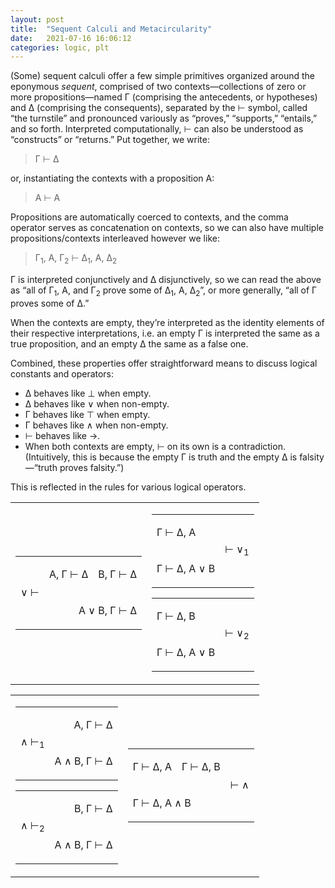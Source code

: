 ```yaml
---
layout: post
title:  "Sequent Calculi and Metacircularity"
date:   2021-07-16 16:06:12
categories: logic, plt
---
```


<style type="text/css">
table.rule.left td {
  text-align: right;
}
table.rule.right td {
  text-align: left;
}
</style>

(Some) sequent calculi offer a few simple primitives organized around the eponymous _sequent_, comprised of two contexts—collections of zero or more propositions—named Γ (comprising the antecedents, or hypotheses) and Δ (comprising the consequents), separated by the ⊢ symbol, called “the turnstile” and pronounced variously as “proves,” “supports,” “entails,” and so forth. Interpreted computationally, ⊢ can also be understood as “constructs” or “returns.” Put together, we write:

> Γ ⊢ Δ

<!--more-->

or, instantiating the contexts with a proposition A:

> A ⊢ A

Propositions are automatically coerced to contexts, and the comma operator serves as concatenation on contexts, so we can also have multiple propositions/contexts interleaved however we like:

> Γ<sub>1</sub>, A, Γ<sub>2</sub> ⊢ Δ<sub>1</sub>, A, Δ<sub>2</sub>

Γ is interpreted conjunctively and Δ disjunctively, so we can read the above as “all of Γ<sub>1</sub>, A, and Γ<sub>2</sub> prove some of Δ<sub>1</sub>, A, Δ<sub>2</sub>”, or more generally, “all of Γ proves some of Δ.”

When the contexts are empty, they’re interpreted as the identity elements of their respective interpretations, i.e. an empty Γ is interpreted the same as a true proposition, and an empty Δ the same as a false one.

Combined, these properties offer straightforward means to discuss logical constants and operators:

- Δ behaves like ⊥ when empty.
- Δ behaves like ∨ when non-empty.
- Γ behaves like ⊤ when empty.
- Γ behaves like ∧ when non-empty.
- ⊢ behaves like →.
- When both contexts are empty, ⊢ on its own is a contradiction. (Intuitively, this is because the empty Γ is truth and the empty Δ is falsity—“truth proves falsity.”)

This is reflected in the rules for various logical operators.

<table class="connective">
  <tbody>
    <tr>
      <td>
        <table class="rule left">
          <tbody>
            <tr>
              <td rowspan="2">
                <p>∨ ⊢</p>
              </td>
              <td class="premise">
                <p>A, Γ ⊢ Δ</p>
              </td>
              <td class="premise">
                <p>B, Γ ⊢ Δ</p>
              </td>
            </tr>
            <tr>
              <td colspan="2">
                <p>A ∨ B, Γ ⊢ Δ</p>
              </td>
            </tr>
          </tbody>
        </table>
      </td>
      <td>
        <table class="rule right">
          <tbody>
            <tr>
              <td>
                <p>Γ ⊢ Δ, A</p>
              </td>
              <td rowspan="2">
                <p>⊢ ∨<sub>1</sub></p>
              </td>
            </tr>
            <tr>
              <td>
                <p>Γ ⊢ Δ, A ∨ B</p>
              </td>
            </tr>
          </tbody>
        </table>
        <table class="rule right">
          <tbody>
            <tr>
              <td>
                <p>Γ ⊢ Δ, B</p>
              </td>
              <td rowspan="2">
                <p>⊢ ∨<sub>2</sub></p>
              </td>
            </tr>
            <tr>
              <td>
                <p>Γ ⊢ Δ, A ∨ B</p>
              </td>
            </tr>
          </tbody>
        </table>
      </td>
    </tr>
  </tbody>
</table>

<table class="connective">
  <tbody>
    <tr>
      <td>
        <table class="rule left">
          <tbody>
            <tr>
              <td rowspan="2">
                <p>∧ ⊢<sub>1</sub></p>
              </td>
              <td class="premise">
                <p>A, Γ ⊢ Δ</p>
              </td>
            </tr>
            <tr>
              <td class="conclusion">
                <p>A ∧ B, Γ ⊢ Δ</p>
              </td>
            </tr>
          </tbody>
        </table>
        <table class="rule left">
          <tbody>
            <tr>
              <td rowspan="2">
                <p>∧ ⊢<sub>2</sub></p>
              </td>
              <td class="premise">
                <p>B, Γ ⊢ Δ</p>
              </td>
            </tr>
            <tr>
              <td class="conclusion">
                <p>A ∧ B, Γ ⊢ Δ</p>
              </td>
            </tr>
          </tbody>
        </table>
      </td>
      <td>
        <table class="rule right">
          <tbody>
            <tr>
              <td class="premise">
                <p>Γ ⊢ Δ, A</p>
              </td>
              <td class="premise">
                <p>Γ ⊢ Δ, B</p>
              </td>
              <td rowspan="2">
                <p>⊢ ∧</p>
              </td>
            </tr>
            <tr>
              <td colspan="2">
                <p>Γ ⊢ Δ, A ∧ B</p>
              </td>
            </tr>
          </tbody>
        </table>
      </td>
    </tr>
  </tbody>
</table>
